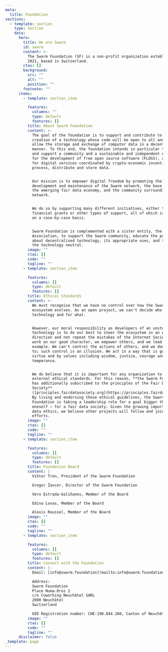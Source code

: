 ```yaml
---
meta:
  title: Foundation
sections:
  - template: section
    type: Section
    data:
      hero:
        title: We are Swarm
        id: swarm
        content: >-
          The Swarm Foundation (SF) is a non-profit organization established in
          2021, based in Switzerland.
        ctas: []
        background:
          src: ""
          alt: ""
          position: ""
        footnote: ""
      items:
        - template: section_item

          features:
            columns: ""
            type: default
            features: []
          title: About Swarm Foundation
          content: >-
            The goal of the foundation is to support and contribute to the
            creation of a technology whose code will be open to all and will
            allow the storage and exchange of computer data in a decentralised
            manner. To this end, the foundation intends in particular to promote
            and support a community and a sustainable and independent ecosystem
            for the development of free open source software (FLOSS), allowing
            for digital services coordinated by crypto-economic incentives that
            process, distribute and store data.


            Our mission is to empower digital freedom by promoting the
            development and maintenance of the Swarm network, the base layer of
            the emerging fair data economy, and the community surrounding this
            network.


            We do so by supporting many different initiatives, either through
            financial grants or other types of support, all of which is assessed
            on a case-by-case basis.


            Swarm Foundation is complemented with a sister entity, the Swarm
            Association, to support the Swarm community, educate the public
            about decentralised technology, its appropriate uses, and to keep
            the technology neutral.
          image: ""
          ctas: []
          code: ""
          tagline: ""
        - template: section_item

          features:
            columns: []
            type: default
            features: []
          title: Ethical Standards
          content: >-
            We must recognise that we have no control over how the Swarm
            ecosystem evolves. As an open project, we can't decide who uses this
            technology and for what.


            However, our moral responsibility as developers of an unstoppable
            technology is to do our best to steer the ecosystem in an ethical
            direction and not repeat the mistakes of the Internet Society. We
            work on our good character, we empower others, and we lead by
            example. We can't control the actions of others, and we don't want
            to; such control is an illusion. We act in a way that is guided by
            virtue and by values including wisdom, justice, courage and
            temperance.


            We do believe that it is important for any organization to apply
            external ethical standards. For this reason, **the Swarm Foundation
            has additionally subscribed to the principles of the Fair Data
            Society**
            ([principles.fairdatasociety.org](https://principles.fairdatasociety.org)).
            By living and endorsing these ethical guidelines, the Swarm
            Foundation is taking a leadership role for a goal bigger than
            oneself – for a fair data society. Given the growing importance of
            data ethics, we believe other projects will follow and join our
            efforts.
          image: ""
          ctas: []
          code: ""
          tagline: ""
        - template: section_item

          features:
            columns: []
            type: default
            features: []
          title: Foundation Board
          content: |
            Viktor Tron, President of the Swarm Foundation

            Gregor Žavcer, Director of the Swarm Foundation

            Vero Estrada-Galiñanes, Member of the Board

            Edina Lovas, Member of the Board

            Alexis Roussel, Member of the Board
          image: ""
          ctas: []
          code: ""
          tagline: ""
        - template: section_item

          features:
            columns: []
            type: default
            features: []
          title: Connect with the Foundation
          content: |-
            Email: [info@swarm.foundation](mailto:info@swarm.foundation)

            Address:
            Swarm Foundation
            Place Numa-Droz 2
            c/o Coworking Neuchâtel SARL
            2000 Neuchâtel
            Switzerland

            UID Registration number: CHE-190.844.260, Canton of Neuchâtel
          image: ""
          ctas: []
          code: ""
          tagline: ""
      disclaimer: false
_template: page
---
```

